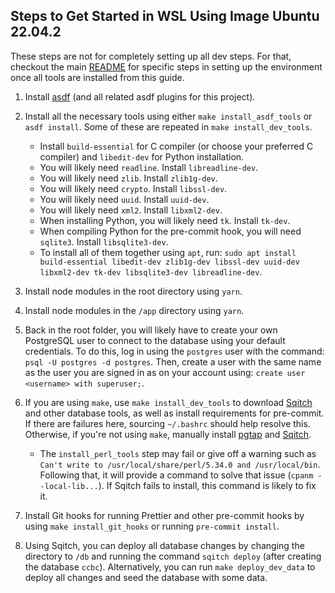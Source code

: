 ## Steps to Get Started in WSL Using Image Ubuntu 22.04.2

These steps are not for completely setting up all dev steps. For that, checkout the main [README](/README.md#setting-up-a-local-development-environment) for specific steps in setting up the environment once all tools are installed from this guide.

1. Install [asdf](https://asdf-vm.com/guide/getting-started.html) (and all related asdf plugins for this project).

2. Install all the necessary tools using either `make install_asdf_tools` or `asdf install`. Some of these are repeated in `make install_dev_tools`.

   - Install `build-essential` for C compiler (or choose your preferred C compiler) and `libedit-dev` for Python installation.
   - You will likely need `readline`. Install `libreadline-dev`.
   - You will likely need `zlib`. Install `zlib1g-dev`.
   - You will likely need `crypto`. Install `libssl-dev`.
   - You will likely need `uuid`. Install `uuid-dev`.
   - You will likely need `xml2`. Install `libxml2-dev`.
   - When installing Python, you will likely need `tk`. Install `tk-dev`.
   - When compiling Python for the pre-commit hook, you will need `sqlite3`. Install `libsqlite3-dev`.
   - To install all of them together using `apt`, run: `sudo apt install build-essential libedit-dev zlib1g-dev libssl-dev uuid-dev libxml2-dev tk-dev libsqlite3-dev libreadline-dev`.

3. Install node modules in the root directory using `yarn`.

4. Install node modules in the `/app` directory using `yarn`.

5. Back in the root folder, you will likely have to create your own PostgreSQL user to connect to the database using your default credentials. To do this, log in using the `postgres` user with the command: `psql -U postgres -d postgres`. Then, create a user with the same name as the user you are signed in as on your account using: `create user <username> with superuser;`.

6. If you are using `make`, use `make install_dev_tools` to download [Sqitch](https://sqitch.org/download/) and other database tools, as well as install requirements for pre-commit. If there are failures here, sourcing `~/.bashrc` should help resolve this. Otherwise, if you're not using `make`, manually install [pgtap](https://pgtap.org/documentation.html#installation) and [Sqitch](https://sqitch.org/download/).

   - The `install_perl_tools` step may fail or give off a warning such as `Can't write to /usr/local/share/perl/5.34.0 and /usr/local/bin`. Following that, it will provide a command to solve that issue (`cpanm --local-lib...`). If Sqitch fails to install, this command is likely to fix it.

7. Install Git hooks for running Prettier and other pre-commit hooks by using `make install_git_hooks` or running `pre-commit install`.

8. Using Sqitch, you can deploy all database changes by changing the directory to `/db` and running the command `sqitch deploy` (after creating the database `ccbc`). Alternatively, you can run `make deploy_dev_data` to deploy all changes and seed the database with some data.
